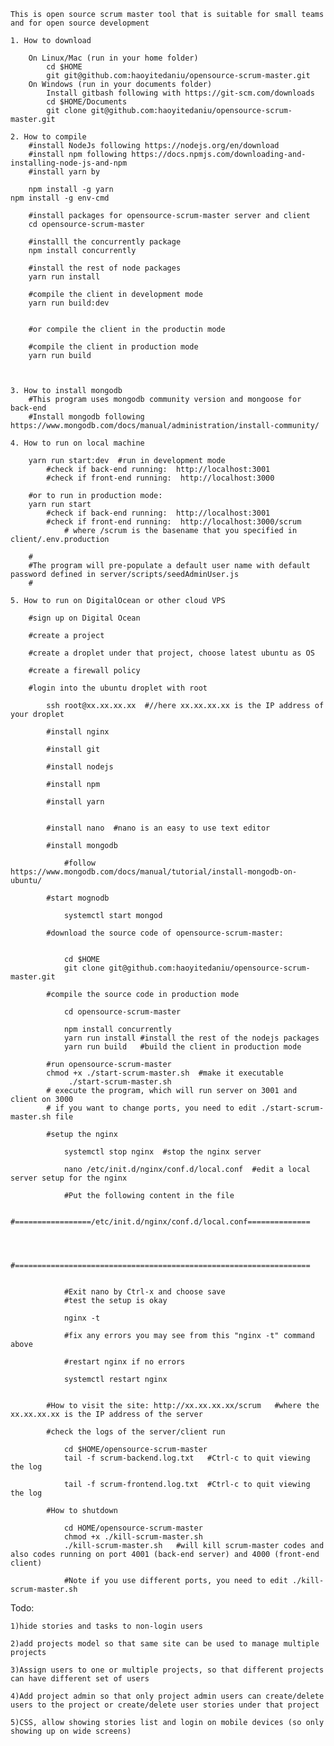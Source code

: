     This is open source scrum master tool that is suitable for small teams and for open source development

    1. How to download

    	On Linux/Mac (run in your home folder)
    		cd $HOME
    		git git@github.com:haoyitedaniu/opensource-scrum-master.git
    	On Windows (run in your documents folder)
    		Install gitbash following with https://git-scm.com/downloads
    		cd $HOME/Documents
    		git clone git@github.com:haoyitedaniu/opensource-scrum-master.git

    2. How to compile
    	#install NodeJs following https://nodejs.org/en/download
    	#install npm following https://docs.npmjs.com/downloading-and-installing-node-js-and-npm
    	#install yarn by

    	npm install -g yarn
	npm install -g env-cmd

    	#install packages for opensource-scrum-master server and client
    	cd opensource-scrum-master

    	#installl the concurrently package
    	npm install concurrently

    	#install the rest of node packages
    	yarn run install

    	#compile the client in development mode
    	yarn run build:dev


    	#or compile the client in the productin mode

    	#compile the client in production mode
    	yarn run build



    3. How to install mongodb
    	#This program uses mongodb community version and mongoose for back-end
    	#Install mongodb following https://www.mongodb.com/docs/manual/administration/install-community/

    4. How to run on local machine

    	yarn run start:dev  #run in development mode
    		#check if back-end running:  http://localhost:3001
    		#check if front-end running:  http://localhost:3000

    	#or to run in production mode:
    	yarn run start
    		#check if back-end running:  http://localhost:3001
    		#check if front-end running:  http://localhost:3000/scrum
    			# where /scrum is the basename that you specified in client/.env.production

    	#
    	#The program will pre-populate a default user name with default password defined in server/scripts/seedAdminUser.js
    	#

    5. How to run on DigitalOcean or other cloud VPS

    	#sign up on Digital Ocean

    	#create a project

    	#create a droplet under that project, choose latest ubuntu as OS

    	#create a firewall policy

    	#login into the ubuntu droplet with root

    		ssh root@xx.xx.xx.xx  #//here xx.xx.xx.xx is the IP address of your droplet

    		#install nginx

    		#install git

    		#install nodejs

    		#install npm

    		#install yarn


    		#install nano  #nano is an easy to use text editor

    		#install mongodb

    			#follow https://www.mongodb.com/docs/manual/tutorial/install-mongodb-on-ubuntu/

    		#start mognodb

    			systemctl start mongod

    		#download the source code of opensource-scrum-master:


    			cd $HOME
    			git clone git@github.com:haoyitedaniu/opensource-scrum-master.git

    		#compile the source code in production mode

    			cd opensource-scrum-master

    			npm install concurrently
    			yarn run install #install the rest of the nodejs packages
    			yarn run build	 #build the client in production mode

    		#run opensource-scrum-master
    	  	chmod +x ./start-scrum-master.sh  #make it executable
       			 ./start-scrum-master.sh
    		# execute the program, which will run server on 3001 and client on 3000
    		# if you want to change ports, you need to edit ./start-scrum-master.sh file

    		#setup the nginx

    			systemctl stop nginx  #stop the nginx server

    			nano /etc/init.d/nginx/conf.d/local.conf  #edit a local server setup for the nginx

    			#Put the following content in the file

    			#=================/etc/init.d/nginx/conf.d/local.conf==============



    			#==================================================================


    			#Exit nano by Ctrl-x and choose save
    			#test the setup is okay

    			nginx -t

    			#fix any errors you may see from this "nginx -t" command above

    			#restart nginx if no errors

    			systemctl restart nginx


    		#How to visit the site: http://xx.xx.xx.xx/scrum   #where the xx.xx.xx.xx is the IP address of the server

    		#check the logs of the server/client run

    			cd $HOME/opensource-scrum-master
    			tail -f scrum-backend.log.txt   #Ctrl-c to quit viewing the log

    			tail -f scrum-frontend.log.txt  #Ctrl-c to quit viewing the log

    		#How to shutdown

    			cd HOME/opensource-scrum-master
    			chmod +x ./kill-scrum-master.sh
    			./kill-scrum-master.sh   #will kill scrum-master codes and also codes running on port 4001 (back-end server) and 4000 (front-end client)

    			#Note if you use different ports, you need to edit ./kill-scrum-master.sh

Todo:

    1)hide stories and tasks to non-login users

    2)add projects model so that same site can be used to manage multiple projects

    3)Assign users to one or multiple projects, so that different projects can have different set of users

    4)Add project admin so that only project admin users can create/delete users to the project or create/delete user stories under that project

    5)CSS, allow showing stories list and login on mobile devices (so only showing up on wide screens)
